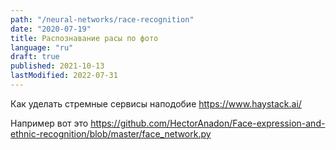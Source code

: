 ```yaml
---
path: "/neural-networks/race-recognition"
date: "2020-07-19"
title: Распознавание расы по фото
language: "ru"
draft: true
published: 2021-10-13
lastModified: 2022-07-31
---
```


Как уделать стремные сервисы наподобие https://www.haystack.ai/

Например вот это https://github.com/HectorAnadon/Face-expression-and-ethnic-recognition/blob/master/face_network.py